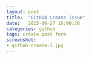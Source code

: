 ```yaml
---
layout: post
title:  "GitHub Create Issue"
date:   2015-06-27 16:00:20
categories: github
tags: create post form
screenshot: 
- github-create-7.jpg
---
```

